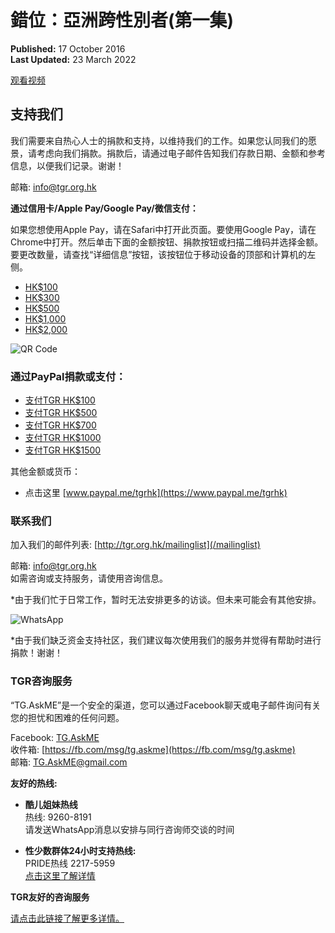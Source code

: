# 錯位：亞洲跨性別者(第一集)

**Published:** 17 October 2016  
**Last Updated:** 23 March 2022  

[观看视频](https://www.bilibili.com/video/BV19V411R7yK?share_source=copy_web)

## 支持我们

我们需要来自热心人士的捐款和支持，以维持我们的工作。如果您认同我们的愿景，请考虑向我们捐款。捐款后，请通过电子邮件告知我们存款日期、金额和参考信息，以便我们记录。谢谢！

邮箱: [info@tgr.org.hk](mailto:info@tgr.org.hk)

**通过信用卡/Apple Pay/Google Pay/微信支付：**

如果您想使用Apple Pay，请在Safari中打开此页面。要使用Google Pay，请在Chrome中打开。然后单击下面的金额按钮、捐款按钮或扫描二维码并选择金额。要更改数量，请查找“详细信息”按钮，该按钮位于移动设备的顶部和计算机的左侧。

- [HK$100](https://buy.stripe.com/dR6cNaaJQalDbHW144) 
- [HK$300](https://buy.stripe.com/4gweVi7xEdxP13ibIJ)
- [HK$500](https://buy.stripe.com/8wMaF27xE1P7aDS4gi) 
- [HK$1,000](https://buy.stripe.com/3cs8wUaJQ79reU85kn) 
- [HK$2,000](https://buy.stripe.com/14keVi05ceBTdQ4eUY)

![QR Code](https://images/media/Stripe_QRcode.png)

### 通过PayPal捐款或支付：

- [支付TGR HK$100](https://www.paypal.me/tgrhk/100) 
- [支付TGR HK$500](https://www.paypal.me/tgrhk/500) 
- [支付TGR HK$700](https://www.paypal.me/tgrhk/700) 
- [支付TGR HK$1000](https://www.paypal.me/tgrhk/1000) 
- [支付TGR HK$1500](https://www.paypal.me/tgrhk/1500)

其他金额或货币：

- 点击这里 [www.paypal.me/tgrhk](https://www.paypal.me/tgrhk)

### 联系我们

加入我们的邮件列表: [http://tgr.org.hk/mailinglist](/mailinglist)

邮箱: [info@tgr.org.hk](mailto:info@tgr.org.hk)  
如需咨询或支持服务，请使用咨询信息。

*由于我们忙于日常工作，暂时无法安排更多的访谈。但未来可能会有其他安排。

![WhatsApp](https://images/media/button_whatsapp-tgr.png)

*由于我们缺乏资金支持社区，我们建议每次使用我们的服务并觉得有帮助时进行捐款！谢谢！

### TGR咨询服务

“TG.AskME”是一个安全的渠道，您可以通过Facebook聊天或电子邮件询问有关您的担忧和困难的任何问题。

Facebook: [TG.AskME](https://www.facebook.com/TG.AskME)  
收件箱: [https://fb.com/msg/tg.askme](https://fb.com/msg/tg.askme)  
邮箱: [TG.AskME@gmail.com](mailto:TG.AskME@gmail.com)

**友好的热线:**

- **酷儿姐妹热线**  
  热线: 9260-8191  
  请发送WhatsApp消息以安排与同行咨询师交谈的时间
  
- **性少数群体24小时支持热线:**  
  PRIDE热线 2217-5959  
  [点击这里了解详情](/index.php/zh/2/2016-10-17-13-16-38/303-pride-line)

**TGR友好的咨询服务**

[请点击此链接了解更多详情。](https://www.tgr.org.hk/index.php/en/counseling)
